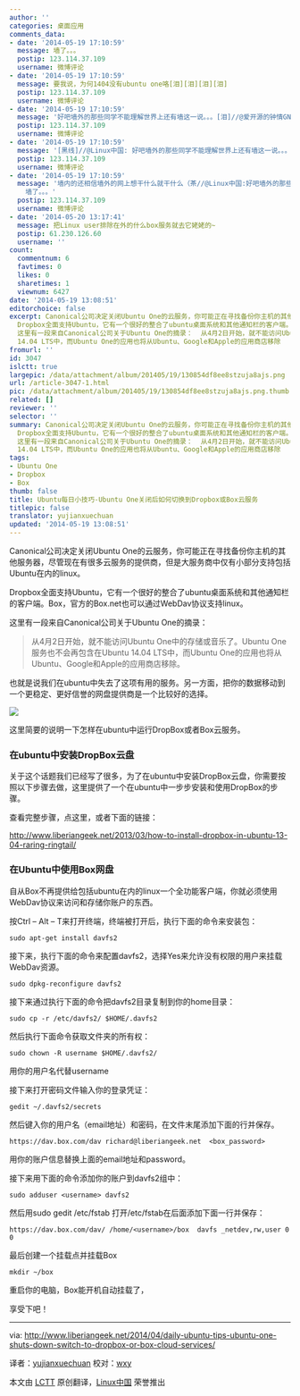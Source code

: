 ```yaml
---
author: ''
categories: 桌面应用
comments_data:
- date: '2014-05-19 17:10:59'
  message: 墙了。。。
  postip: 123.114.37.109
  username: 微博评论
- date: '2014-05-19 17:10:59'
  message: 要我说，为何1404没有ubuntu one咯[泪][泪][泪][泪]
  postip: 123.114.37.109
  username: 微博评论
- date: '2014-05-19 17:10:59'
  message: '好吧墙外的那些同学不能理解世界上还有墙这一说。。。[泪]//@爱开源的钟情GNOME: 墙了。。。'
  postip: 123.114.37.109
  username: 微博评论
- date: '2014-05-19 17:10:59'
  message: '[黑线]//@Linux中国: 好吧墙外的那些同学不能理解世界上还有墙这一说。。。[泪]//@爱开源的钟情GNOME: 墙了。。。'
  postip: 123.114.37.109
  username: 微博评论
- date: '2014-05-19 17:10:59'
  message: '墙内的还相信墙外的网上想干什么就干什么（茶//@Linux中国:好吧墙外的那些同学不能理解世界上还有墙这一说。。。[泪]//@爱开源的钟情GNOME:
    墙了。。。'
  postip: 123.114.37.109
  username: 微博评论
- date: '2014-05-20 13:17:41'
  message: 把Linux user排除在外的什么box服务就去它姥姥的~
  postip: 61.230.126.60
  username: ''
count:
  commentnum: 6
  favtimes: 0
  likes: 0
  sharetimes: 1
  viewnum: 6427
date: '2014-05-19 13:08:51'
editorchoice: false
excerpt: Canonical公司决定关闭Ubuntu One的云服务，你可能正在寻找备份你主机的其他服务器，尽管现在有很多云服务的提供商，但是大服务商中仅有小部分支持包括Ubuntu在内的linux。
  Dropbox全面支持Ubuntu，它有一个很好的整合了ubuntu桌面系统和其他通知栏的客户端。Box，官方的Box.net也可以通过WebDav协议支持linux。
  这里有一段来自Canonical公司关于Ubuntu One的摘录：  从4月2日开始，就不能访问Ubuntu One中的存储或音乐了。Ubuntu One服务也不会再包含在Ubuntu
  14.04 LTS中，而Ubuntu One的应用也将从Ubuntu、Google和Apple的应用商店移除
fromurl: ''
id: 3047
islctt: true
largepic: /data/attachment/album/201405/19/130854df8ee8stzuja8ajs.png
url: /article-3047-1.html
pic: /data/attachment/album/201405/19/130854df8ee8stzuja8ajs.png.thumb.jpg
related: []
reviewer: ''
selector: ''
summary: Canonical公司决定关闭Ubuntu One的云服务，你可能正在寻找备份你主机的其他服务器，尽管现在有很多云服务的提供商，但是大服务商中仅有小部分支持包括Ubuntu在内的linux。
  Dropbox全面支持Ubuntu，它有一个很好的整合了ubuntu桌面系统和其他通知栏的客户端。Box，官方的Box.net也可以通过WebDav协议支持linux。
  这里有一段来自Canonical公司关于Ubuntu One的摘录：  从4月2日开始，就不能访问Ubuntu One中的存储或音乐了。Ubuntu One服务也不会再包含在Ubuntu
  14.04 LTS中，而Ubuntu One的应用也将从Ubuntu、Google和Apple的应用商店移除
tags:
- Ubuntu One
- Dropbox
- Box
thumb: false
title: Ubuntu每日小技巧-Ubuntu One关闭后如何切换到Dropbox或Box云服务
titlepic: false
translator: yujianxuechuan
updated: '2014-05-19 13:08:51'
---
```


Canonical公司决定关闭Ubuntu One的云服务，你可能正在寻找备份你主机的其他服务器，尽管现在有很多云服务的提供商，但是大服务商中仅有小部分支持包括Ubuntu在内的linux。


Dropbox全面支持Ubuntu，它有一个很好的整合了ubuntu桌面系统和其他通知栏的客户端。Box，官方的Box.net也可以通过WebDav协议支持linux。


这里有一段来自Canonical公司关于Ubuntu One的摘录：



> 
> 从4月2日开始，就不能访问Ubuntu One中的存储或音乐了。Ubuntu One服务也不会再包含在Ubuntu 14.04 LTS中，而Ubuntu One的应用也将从Ubuntu、Google和Apple的应用商店移除。
> 
> 
> 


也就是说我们在ubuntu中失去了这项有用的服务。另一方面，把你的数据移动到一个更稳定、更好信誉的网盘提供商是一个比较好的选择。


![](/data/attachment/album/201405/19/130854df8ee8stzuja8ajs.png)


这里简要的说明一下怎样在ubuntu中运行DropBox或者Box云服务。


### 在ubuntu中安装DropBox云盘


关于这个话题我们已经写了很多，为了在ubuntu中安装DropBox云盘，你需要按照以下步骤去做，这里提供了一个在ubuntu中一步步安装和使用DropBox的步骤。


查看完整步骤，点这里，或者下面的链接：


<http://www.liberiangeek.net/2013/03/how-to-install-dropbox-in-ubuntu-13-04-raring-ringtail/>


### 在Ubuntu中使用Box网盘


自从Box不再提供给包括ubuntu在内的linux一个全功能客户端，你就必须使用WebDav协议来访问和存储你账户的东西。


按Ctrl – Alt – T来打开终端，终端被打开后，执行下面的命令来安装包：



```
sudo apt-get install davfs2

```

接下来，执行下面的命令来配置davfs2，选择Yes来允许没有权限的用户来挂载WebDav资源。



```
sudo dpkg-reconfigure davfs2

```

接下来通过执行下面的命令把davfs2目录复制到你的home目录：



```
sudo cp -r /etc/davfs2/ $HOME/.davfs2

```

然后执行下面命令获取文件夹的所有权：



```
sudo chown -R username $HOME/.davfs2/

```

用你的用户名代替username


接下来打开密码文件输入你的登录凭证：



```
gedit ~/.davfs2/secrets

```

然后键入你的用户名（email地址）和密码，在文件末尾添加下面的行并保存。



```
https://dav.box.com/dav richard@liberiangeek.net  <box_password>

```

用你的账户信息替换上面的email地址和password。


接下来用下面的命令添加你的账户到davfs2组中：



```
sudo adduser <username> davfs2

```

然后用sudo gedit /etc/fstab 打开/etc/fstab在后面添加下面一行并保存：



```
https://dav.box.com/dav/ /home/<username>/box  davfs _netdev,rw,user 0 0 

```

最后创建一个挂载点并挂载Box



```
mkdir ~/box

```

重启你的电脑，Box能开机自动挂载了，


享受下吧！




---


via: <http://www.liberiangeek.net/2014/04/daily-ubuntu-tips-ubuntu-one-shuts-down-switch-to-dropbox-or-box-cloud-services/>


译者：[yujianxuechuan](https://github.com/yujianxuechuan)  校对：[wxy](https://github.com/%E6%A0%A1wxy)


本文由 [LCTT](https://github.com/LCTT/TranslateProject) 原创翻译，[Linux中国](http://linux.cn/) 荣誉推出